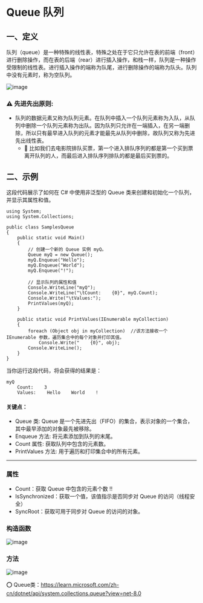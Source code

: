 # Queue 队列
## 一、定义
队列（queue）是一种特殊的线性表，特殊之处在于它只允许在表的前端（front）进行删除操作，而在表的后端（rear）进行插入操作，和栈一样，队列是一种操作受限制的线性表。进行插入操作的端称为队尾，进行删除操作的端称为队头。队列中没有元素时，称为空队列。

![image](https://github.com/vlvvh/C-sharp-learn/assets/160467935/7dcce5f6-1761-4c1c-af0c-2eda9676e72d)

### ⚠️ 先进先出原则:

- 队列的数据元素又称为队列元素。在队列中插入一个队列元素称为入队，从队列中删除一个队列元素称为出队。因为队列只允许在一端插入，在另一端删除，所以只有最早进入队列的元素才能最先从队列中删除，故队列又称为先进先出线性表。
  - 🌰 比如我们去电影院排队买票，第一个进入排队序列的都是第一个买到票离开队列的人，而最后进入排队序列排队的都是最后买到票的。

## 二、示例

这段代码展示了如何在 C# 中使用非泛型的 Queue 类来创建和初始化一个队列，并显示其属性和值。
~~~
using System;
using System.Collections;

public class SamplesQueue
{
    public static void Main()
    {
        // 创建一个新的 Queue 实例 myQ。
        Queue myQ = new Queue();
        myQ.Enqueue("Hello");
        myQ.Enqueue("World");
        myQ.Enqueue("!");

        // 显示队列的属性和值
        Console.WriteLine("myQ");
        Console.WriteLine("\tCount:    {0}", myQ.Count); 
        Console.Write("\tValues:");
        PrintValues(myQ);
    }

    public static void PrintValues(IEnumerable myCollection)
    {
        foreach (Object obj in myCollection)  //该方法接收一个 IEnumerable 参数，遍历集合中的每个对象并打印其值。
            Console.Write("    {0}", obj);
        Console.WriteLine();
    }
}
~~~

当你运行这段代码，将会获得的结果是：

~~~
myQ
    Count:    3
    Values:    Hello    World    !
~~~

#### 关键点：
- Queue 类: Queue 是一个先进先出（FIFO）的集合，表示对象的一个集合，其中最早添加的对象最先被移除。
- Enqueue 方法: 将元素添加到队列的末尾。
- Count 属性: 获取队列中包含的元素数。
- PrintValues 方法: 用于遍历和打印集合中的所有元素。
  
***

### 属性  
- Count：获取 Queue 中包含的元素个数 ‼️
- IsSynchronized：获取一个值，该值指示是否同步对 Queue 的访问（线程安全）
- SyncRoot：获取可用于同步对 Queue 的访问的对象。

### 构造函数
![image](https://github.com/vlvvh/C-sharp-learn/assets/160467935/d1984b89-236e-46f6-a477-91cfbdd6b984)

### 方法
![image](https://github.com/vlvvh/C-sharp-learn/assets/160467935/a201ad4a-c831-4a59-83bb-b87f8e8b90ae)

⭕️ Queue类：https://learn.microsoft.com/zh-cn/dotnet/api/system.collections.queue?view=net-8.0
